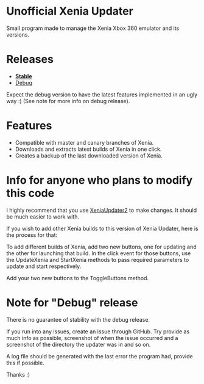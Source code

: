 # Unofficial Xenia Updater
Small program made to manage the Xenia Xbox 360 emulator and its versions.

# Releases

* [**Stable**](https://github.com/Chopper1337/XeniaUpdater/raw/main/bin/Release/XeniaUpdater.exe)
* [Debug](https://github.com/Chopper1337/XeniaUpdater/raw/main/bin/Debug/XeniaUpdater.exe)

Expect the debug version to have the latest features implemented in an ugly way :) (See note for more info on debug release).

# Features

* Compatible with master and canary branches of Xenia.
* Downloads and extracts latest builds of Xenia in one click.
* Creates a backup of the last downloaded version of Xenia.

# Info for anyone who plans to modify this code

I highly recommend that you use [XeniaUpdater2](https://github.com/Chopper1337/XeniaUpdater2) to make changes. It should be much easier to work with.

If you wish to add other Xenia builds to this version of Xenia Updater, here is the process for that:

To add different builds of Xenia, add two new buttons, one for updating and the other for launching that build. In the click event for those buttons, use the UpdateXenia and StartXenia methods to pass required parameters to update and start respectively.

Add your two new buttons to the ToggleButtons method.

# Note for "Debug" release

There is no guarantee of stability with the debug release.


If you run into any issues, create an issue through GitHub.
Try provide as much info as possible, screenshot of when the issue occurred and a screenshot of the directory the updater was in and so on.

A log file should be generated with the last error the program had, provide this if possible.

Thanks :)
